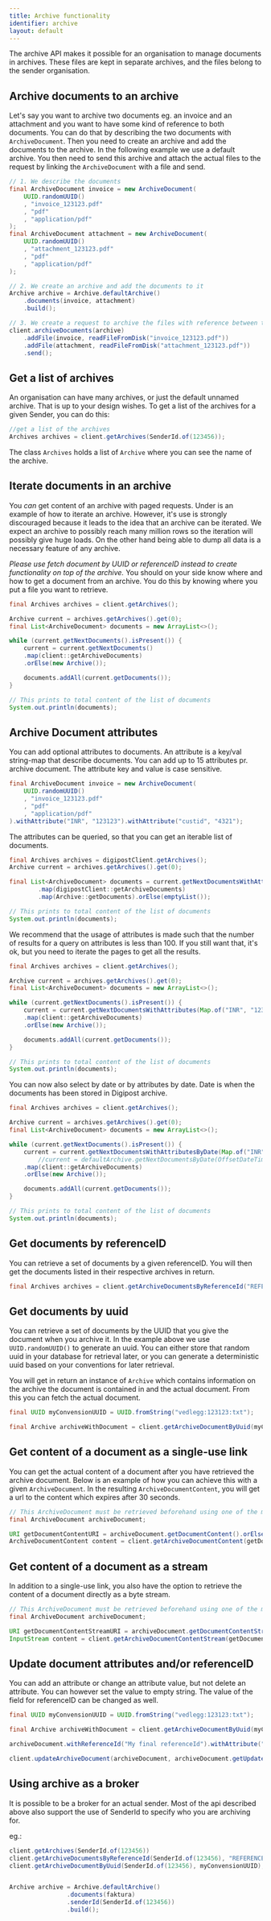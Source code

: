 ```yaml
---
title: Archive functionality
identifier: archive
layout: default
---
```


The archive API makes it possible for an organisation to manage documents in archives. These files are kept in separate 
archives, and the files belong to the sender organisation.


## Archive documents to an archive

Let's say you want to archive two documents eg. an invoice and an attachment and
you want to have some kind of reference to both documents. You can do that 
by describing the two documents with `ArchiveDocument`. Then you need to create an archive 
and add the documents to the archive. In the following example we use a default archive.
You then need to send this archive and attach the actual files to the request by linking
the `ArchiveDocument` with a file and send. 

```java
// 1. We describe the documents
final ArchiveDocument invoice = new ArchiveDocument(
    UUID.randomUUID()
    , "invoice_123123.pdf"
    , "pdf"
    , "application/pdf"
);
final ArchiveDocument attachment = new ArchiveDocument(
    UUID.randomUUID()
    , "attachment_123123.pdf"
    , "pdf"
    , "application/pdf"
);

// 2. We create an archive and add the documents to it
Archive archive = Archive.defaultArchive()
    .documents(invoice, attachment)
    .build();

// 3. We create a request to archive the files with reference between the ArchiveDocument and the actual file
client.archiveDocuments(archive)
    .addFile(invoice, readFileFromDisk("invoice_123123.pdf"))
    .addFile(attachment, readFileFromDisk("attachment_123123.pdf"))
    .send();
```

## Get a list of archives

An organisation can have many archives, or just the default unnamed archive. That is up to 
your design wishes. To get a list of the archives for a given Sender, you can do this:

```java
//get a list of the archives
Archives archives = client.getArchives(SenderId.of(123456));
```

The class `Archives` holds a list of `Archive` where you can see the name of the archive.

## Iterate documents in an archive

You _can_ get content of an archive with paged requests. Under is an example of how to iterate
an archive. However, it's use is strongly discouraged because it leads to the idea that 
an archive can be iterated. We expect an archive to possibly reach many million rows so the iteration 
will possibly give huge loads. On the other hand being able to dump all data is a necessary feature of any archive.

_Please use fetch document by UUID or referenceID instead to create functionality on top of the archive._
You should on your side know where and how to get a document from an archive. You do this by knowing where 
you put a file you want to retrieve.

```java
final Archives archives = client.getArchives();

Archive current = archives.getArchives().get(0);
final List<ArchiveDocument> documents = new ArrayList<>();

while (current.getNextDocuments().isPresent()) {
    current = current.getNextDocuments()
    .map(client::getArchiveDocuments)
    .orElse(new Archive());

    documents.addAll(current.getDocuments());
}

// This prints to total content of the list of documents
System.out.println(documents);
```
## Archive Document attributes

You can add optional attributes to documents. An attribute is a key/val string-map that describe documents. You can add 
up to 15 attributes pr. archive document. The attribute key and value is case sensitive.

```java
final ArchiveDocument invoice = new ArchiveDocument(
    UUID.randomUUID()
    , "invoice_123123.pdf"
    , "pdf"
    , "application/pdf"
).withAttribute("INR", "123123").withAttribute("custid", "4321");
```

The attributes can be queried, so that you can get an iterable list of documents.

```java
final Archives archives = digipostClient.getArchives();
Archive current = archives.getArchives().get(0);

final List<ArchiveDocument> documents = current.getNextDocumentsWithAttributes(Map.of("INR", "123123", "custid", "4321"))
        .map(digipostClient::getArchiveDocuments)
        .map(Archive::getDocuments).orElse(emptyList());

// This prints to total content of the list of documents
System.out.println(documents);
```

We recommend that the usage of attributes is made such that the number of results for a query on attributes 
is less than 100. If you still want that, it's ok, but you need to iterate the pages to get all the results.

```java
final Archives archives = client.getArchives();

Archive current = archives.getArchives().get(0);
final List<ArchiveDocument> documents = new ArrayList<>();

while (current.getNextDocuments().isPresent()) {
    current = current.getNextDocumentsWithAttributes(Map.of("INR", "123123"))
    .map(client::getArchiveDocuments)
    .orElse(new Archive());

    documents.addAll(current.getDocuments());
}

// This prints to total content of the list of documents
System.out.println(documents);
```

You can now also select by date or by attributes by date. Date is when the documents has been stored in Digipost archive.

```java
final Archives archives = client.getArchives();

Archive current = archives.getArchives().get(0);
final List<ArchiveDocument> documents = new ArrayList<>();

while (current.getNextDocuments().isPresent()) {
    current = current.getNextDocumentsWithAttributesByDate(Map.of("INR", "123123"), OffsetDateTime.now().minus(Period.ofDays(4)), OffsetDateTime.now())
		//current = defaultArchive.getNextDocumentsByDate(OffsetDateTime.now().minus(Period.ofDays(4)), OffsetDateTime.now());
    .map(client::getArchiveDocuments)
    .orElse(new Archive());

    documents.addAll(current.getDocuments());
}

// This prints to total content of the list of documents
System.out.println(documents);
```


## Get documents by referenceID

You can retrieve a set of documents by a given referenceID. You will then get the documents listed in their respective
archives in return.

```java
final Archives archives = client.getArchiveDocumentsByReferenceId("REFERENCE_ID");
```

## Get documents by uuid

You can retrieve a set of documents by the UUID that you give the document when you archive it. In the example above
we use `UUID.randomUUID()` to generate an uuid. You can either store that random uuid in your database for
retrieval later, or you can generate a deterministic uuid based on your conventions for later retrieval.

You will get in return an instance of `Archive` which contains information on the archive the document is contained in
and the actual document. From this you can fetch the actual document.

```java
final UUID myConvensionUUID = UUID.fromString("vedlegg:123123:txt");

final Archive archiveWithDocument = client.getArchiveDocumentByUuid(myConvensionUUID);
```

## Get content of a document as a single-use link

You can get the actual content of a document after you have retrieved the archive document. Below is an example of how
you can achieve this with a given `ArchiveDocument`. In the resulting `ArchiveDocumentContent`, you will get a url to
the content which expires after 30 seconds. 

```java
// This ArchiveDocument must be retrieved beforehand using one of the methods described above
final ArchiveDocument archiveDocument;

URI getDocumentContentURI = archiveDocument.getDocumentContent().orElseThrow();
ArchiveDocumentContent content = client.getArchiveDocumentContent(getDocumentContentURI);
```

## Get content of a document as a stream

In addition to a single-use link, you also have the option to retrieve the content of a document directly as a
byte stream. 

```java
// This ArchiveDocument must be retrieved beforehand using one of the methods described above
final ArchiveDocument archiveDocument;

URI getDocumentContentStreamURI = archiveDocument.getDocumentContentStream().orElseThrow();
InputStream content = client.getArchiveDocumentContentStream(getDocumentContentStreamURI);
```

## Update document attributes and/or referenceID

You can add an attribute or change an attribute value, but not delete an attribute. You can however set the value 
to empty string. The value of the field for referenceID can be changed as well. 

```java
final UUID myConvensionUUID = UUID.fromString("vedlegg:123123:txt");

final Archive archiveWithDocument = client.getArchiveDocumentByUuid(myConvensionUUID);

archiveDocument.withReferenceId("My final referenceId").withAttribute("Status", "COMPLETED_PROCESS");

client.updateArchiveDocument(archiveDocument, archiveDocument.getUpdate());
```

## Using archive as a broker

It is possible to be a broker for an actual sender. Most of the api described above also support 
the use of SenderId to specify who you are archiving for.  

eg.:
```java
client.getArchives(SenderId.of(123456))
client.getArchiveDocumentsByReferenceId(SenderId.of(123456), "REFERENCE_ID");
client.getArchiveDocumentByUuid(SenderId.of(123456), myConvensionUUID);


Archive archive = Archive.defaultArchive()
                .documents(faktura)
                .senderId(SenderId.of(123456))
                .build();
```
